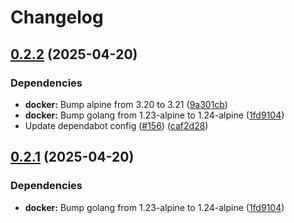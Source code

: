 # Changelog

## [0.2.2](https://github.com/hairyhenderson/go-which/compare/v0.2.1...v0.2.2) (2025-04-20)


### Dependencies

* **docker:** Bump alpine from 3.20 to 3.21 ([9a301cb](https://github.com/hairyhenderson/go-which/commit/9a301cb5c70dfa59e5a096453ee1cf1d2ee7c082))
* **docker:** Bump golang from 1.23-alpine to 1.24-alpine ([1fd9104](https://github.com/hairyhenderson/go-which/commit/1fd910467cc78f31a6de643b8f44278814f13d03))
* Update dependabot config ([#156](https://github.com/hairyhenderson/go-which/issues/156)) ([caf2d28](https://github.com/hairyhenderson/go-which/commit/caf2d28069a1566dfbd8109e01615d9ebd6c088e))

## [0.2.1](https://github.com/hairyhenderson/go-which/compare/v0.2.0...v0.2.1) (2025-04-20)


### Dependencies

* **docker:** Bump golang from 1.23-alpine to 1.24-alpine ([1fd9104](https://github.com/hairyhenderson/go-which/commit/1fd910467cc78f31a6de643b8f44278814f13d03))
